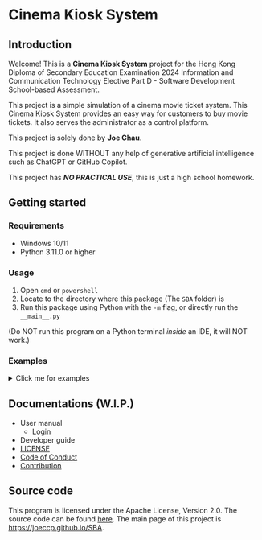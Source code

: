 # Cinema Kiosk System


## Introduction
Welcome! This is a **Cinema Kiosk System** project for 
the Hong Kong Diploma of Secondary Education Examination 2024 
Information and Communication Technology Elective Part D - Software Development 
School-based Assessment.

This project is a simple simulation of a cinema movie ticket system.
This Cinema Kiosk System provides an easy way for customers 
to buy movie tickets. 
It also serves the administrator as a control platform.

This project is solely done by **Joe Chau**.

This project is done WITHOUT any help of 
generative artificial intelligence such as ChatGPT or GitHub Copilot.

This project has ***NO PRACTICAL USE***, this is just a high school homework.


## Getting started

### Requirements
- Windows 10/11
- Python 3.11.0 or higher

### Usage
1. Open `cmd` or `powershell`
2. Locate to the directory where this package (The `SBA` folder) is
3. Run this package using Python with the `-m` flag, or directly run the `__main__.py`

(Do NOT run this program on a Python terminal *inside* an IDE, it will NOT work.)

### Examples
<!-- Please ignore the below HTML tags if you are reading from source -->
<details><summary>Click me for examples</summary>

Assume you downloaded this package inside `"C:\Users\[USER NAME]\Downloads"`.
```shell
python C:\Users\[USER NAME]\Downloads\SBA -m
```
or
```shell
python C:\Users\[USER NAME]\Downloads\SBA\__main__.py
```

</details>


## Documentations (W.I.P.)
- User manual
    - [Login](docs/login.md)
- Developer guide
- [LICENSE](LICENSE)
- [Code of Conduct](CODE_OF_CONDUCT.md)
- [Contribution](CONTRIBUTING.md)


## Source code
This program is licensed under the Apache License, Version 2.0.
The source code can be found [here](https://github.com/Joeccp/SBA).
The main page of this project is <https://joeccp.github.io/SBA>.
